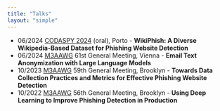 ```yaml
---
title: "Talks"
layout: "simple"
---
```

- 06/2024 <a href="https://www.codaspy.org/2024/program.html">CODASPY 2024</a> (oral), Porto - <b>WikiPhish: A Diverse Wikipedia-Based Dataset for Phishing Website Detection</b>
- 06/2024 <a href="https://www.m3aawg.org/">M3AAWG</a> 61st General Meeting, Vienna - <b>Email Text Anonymization with Large Language Models</b>
- 10/2023 <a href="https://www.m3aawg.org/">M3AAWG</a> 59th General Meeting, Brooklyn - <b>Towards Data Collection Practices and Metrics for Effective Phishing Website Detection</b>
- 10/2022 <a href="https://www.m3aawg.org/">M3AAWG</a> 56th General Meeting, Brooklyn - <b>Using Deep Learning to Improve Phishing Detection in Production</b>
